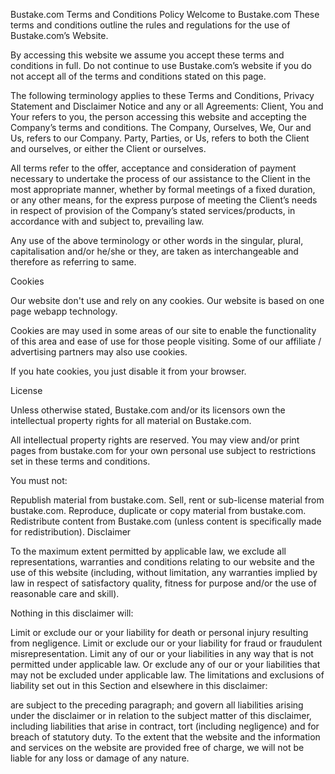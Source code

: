 Bustake.com Terms and Conditions Policy
Welcome to Bustake.com These terms and conditions outline the rules and regulations for the use of Bustake.com’s Website.


By accessing this website we assume you accept these terms and conditions in full. Do not continue to use Bustake.com’s website if you do not accept all of the terms and conditions stated on this page.

The following terminology applies to these Terms and Conditions, Privacy Statement and Disclaimer Notice and any or all Agreements: Client, You and Your refers to you, the person accessing this website and accepting the Company’s terms and conditions. The Company, Ourselves, We, Our and Us, refers to our Company. Party, Parties, or Us, refers to both the Client and ourselves, or either the Client or ourselves.

All terms refer to the offer, acceptance and consideration of payment necessary to undertake the process of our assistance to the Client in the most appropriate manner, whether by formal meetings of a fixed duration, or any other means, for the express purpose of meeting the Client’s needs in respect of provision of the Company’s stated services/products, in accordance with and subject to, prevailing law.

Any use of the above terminology or other words in the singular, plural, capitalisation and/or he/she or they, are taken as interchangeable and therefore as referring to same.

Cookies

Our website don't use and rely on any cookies. Our website is based  on one page webapp technology.

Cookies are  may used in some areas of our site to enable the functionality of this area and ease of use for those people visiting. Some of our affiliate / advertising partners may also use cookies.

If you hate cookies, you just disable it from your browser.

License

Unless otherwise stated, Bustake.com and/or its licensors own the intellectual property rights for all material on Bustake.com.

All intellectual property rights are reserved. You may view and/or print pages from bustake.com for your own personal use subject to restrictions set in these terms and conditions.

You must not:

Republish material from bustake.com.
Sell, rent or sub-license material from bustake.com.
Reproduce, duplicate or copy material from bustake.com.
Redistribute content from Bustake.com (unless content is specifically made for redistribution).
Disclaimer

To the maximum extent permitted by applicable law, we exclude all representations, warranties and conditions relating to our website and the use of this website (including, without limitation, any warranties implied by law in respect of satisfactory quality, fitness for purpose and/or the use of reasonable care and skill).

Nothing in this disclaimer will:

Limit or exclude our or your liability for death or personal injury resulting from negligence.
Limit or exclude our or your liability for fraud or fraudulent misrepresentation.
Limit any of our or your liabilities in any way that is not permitted under applicable law.
Or exclude any of our or your liabilities that may not be excluded under applicable law.
The limitations and exclusions of liability set out in this Section and elsewhere in this disclaimer:

are subject to the preceding paragraph; and
govern all liabilities arising under the disclaimer or in relation to the subject matter of this disclaimer, including liabilities that arise in contract, tort (including negligence) and for breach of statutory duty.
To the extent that the website and the information and services on the website are provided free of charge, we will not be liable for any loss or damage of any nature.
